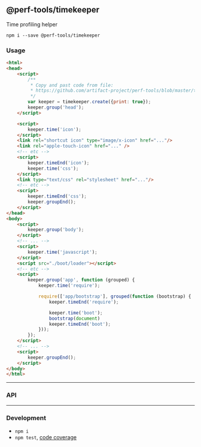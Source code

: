@perf-tools/timekeeper
----------------------
Time profiling helper

```
npm i --save @perf-tools/timekeeper
```

### Usage

```html
<html>
<head>
	<script>
		/**
		 * Copy and past code from file:
		 * https://github.com/artifact-project/perf-tools/blob/master/timekeeper/timekeeper.js
		 */
		var keeper = timekeeper.create({print: true});
		keeper.group('head');
	</script>

	<script>
		keeper.time('icon');
	</script>
	<link rel="shortcut icon" type="image/x-icon" href="..."/>
	<link rel="apple-touch-icon" href="..." />
	<!-- etc -->
	<script>
		keeper.timeEnd('icon');
		keeper.time('css');
	</script>
	<link type="text/css" rel="stylesheet" href="..."/>
	<!-- etc -->
	<script>
		keeper.timeEnd('css');
		keeper.groupEnd();
	</script>
</head>
<body>
	<script>
		keeper.group('body');
	</script>
	<!-- ... -->
	<script>
		keeper.time('javascript');
	</script>
	<script src="./boot/loader"></script>
	<!-- etc -->
	<script>
		keeper.group('app', function (grouped) {
			keeper.time('require');

			require(['app/bootstrap'], grouped(function (bootstrap) {
				keeper.timeEnd('require');

				keeper.time('boot');
				bootstrap(document)
				keeper.timeEnd('boot');
			}));
		});
	</script>
	<!-- ... -->
	<script>
		keeper.groupEnd();
	</script>
</body>
</html>
```

---

### API


---


### Development

 - `npm i`
 - `npm test`, [code coverage](./coverage/lcov-report/index.html)
